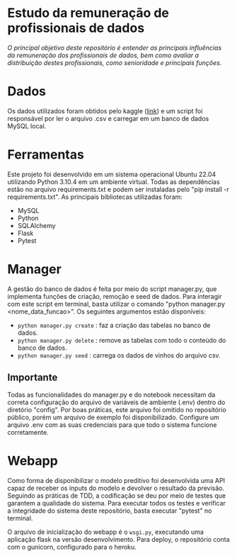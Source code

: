 # Estudo da remuneração de profissionais de dados
*O principal objetivo deste repositório é entender as principais influências da remuneração dos profissionais de dados, bem como avaliar a distribuição destes profissionais, como senioridade e principais funções.*


# Dados
Os dados utilizados foram obtidos pelo kaggle ([link](https://www.kaggle.com/datasets/ruchi798/data-science-job-salaries)) e um script foi responsável por ler o arquivo .csv e carregar em um banco de dados MySQL local.

# Ferramentas
Este projeto foi desenvolvido em um sistema operacional Ubuntu 22.04 utilizando Python 3.10.4 em um ambiente virtual. Todas as dependências estão no arquivo requirements.txt e podem ser instaladas pelo "pip install -r requirements.txt". As principais bibliotecas utilizadas foram:

- MySQL
- Python
- SQLAlchemy
- Flask
- Pytest

# Manager
A gestão do banco de dados é feita por meio do script manager.py, que implementa funções de criação, remoção e seed de dados. Para interagir com este script em terminal, basta utilizar o comando "python manager.py <nome_data_funcao>". Os seguintes argumentos estão disponíveis:

- `python manager.py create` : faz a criação das tabelas no banco de dados.
- `python manager.py delete` : remove as tabelas com todo o conteúdo do banco de dados.
- `python manager.py seed` : carrega os dados de vinhos do arquivo csv.

## Importante
Todas as funcionalidades do manager.py e do notebook necessitam da correta configuração do arquivo de variáveis de ambiente (.env) dentro do diretório "config". Por boas práticas, este arquivo foi omitido no repositório público, porém um arquivo de exemplo foi disponibilizado. Configure um arquivo .env com as suas credenciais para que todo o sistema funcione corretamente.

# Webapp
Como forma de disponibilizar o modelo preditivo foi desenvolvida uma API capaz de receber os inputs do modelo e devolver o resultado da previsão. Seguindo as práticas de TDD, a codificação se deu por meio de testes que garantem a qualidade do sistema. Para executar todos os testes e verificar a integridade do sistema deste repositório, basta executar "pytest" no terminal.

O arquivo de inicialização do webapp é o `wsgi.py`, executando uma aplicação flask na versão desenvolvimento. Para deploy, o repositório conta com o gunicorn, configurado para o heroku.